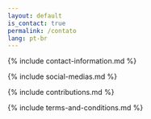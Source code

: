 ```yaml
---
layout: default
is_contact: true
permalink: /contato
lang: pt-br
---
```


{% include contact-information.md %}

{% include social-medias.md %}

{% include contributions.md %}

{% include terms-and-conditions.md %}
